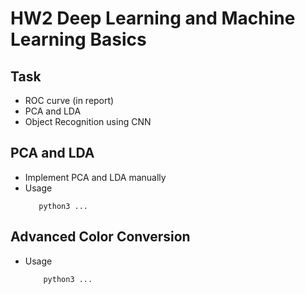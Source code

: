 # HW2 Deep Learning and Machine Learning Basics

## Task
* ROC curve (in report)
* PCA and LDA
* Object Recognition using CNN

## PCA and LDA
* Implement PCA and LDA manually
* Usage
     ```
        python3 ...
     ```

## Advanced Color Conversion
* Usage
    ```
        python3 ...
    ```
